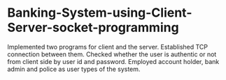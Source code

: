 # Banking-System-using-Client-Server-socket-programming
Implemented two programs for client and the server. Established TCP connection between them. Checked whether the user is authentic or not from client side by user id and password. Employed account holder, bank admin and police as user types of the system.
